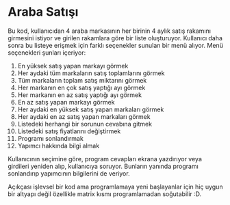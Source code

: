 # Araba Satışı 

Bu kod, kullanıcıdan 4 araba markasının her birinin 4 aylık satış rakamını girmesini istiyor ve girilen rakamlara göre bir liste oluşturuyor. Kullanıcı daha sonra bu listeye erişmek için farklı seçenekler sunulan bir menü alıyor. Menü seçenekleri şunları içeriyor: 

1. En yüksek satış yapan markayı görmek
2. Her aydaki tüm markaların satış toplamlarını görmek
3. Tüm markaların toplam satış miktarını görmek
4. Her markanın en çok satış yaptığı ayı görmek
5. Her markanın en az satış yaptığı ayı görmek
6. En az satış yapan markayı görmek
7. Her aydaki en yüksek satış yapan markaları görmek
8. Her aydaki en az satış yapan markaları görmek
9. Listedeki herhangi bir sorunun cevabına gitmek
10. Listedeki satış fiyatlarını değiştirmek
11. Programı sonlandırmak
12. Yapımcı hakkında bilgi almak

Kullanıcının seçimine göre, program cevapları ekrana yazdırıyor veya girdileri yeniden alıp, kullanıcıya soruyor. Bunların yanında programı sonlandırıp yapımcının bilgilerini de veriyor.

Açıkçası işlevsel bir kod ama programlamaya yeni başlayanlar için hiç uygun bir altyapı değil özellikle matrix kısmı programlamadan soğutabilir :D.

